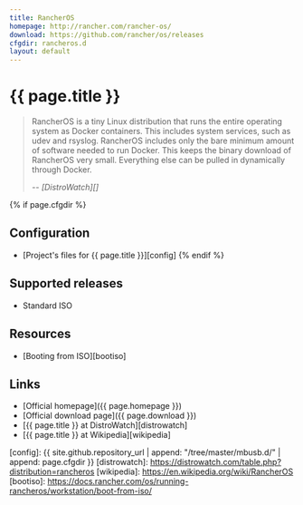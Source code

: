 ```yaml
---
title: RancherOS
homepage: http://rancher.com/rancher-os/
download: https://github.com/rancher/os/releases
cfgdir: rancheros.d
layout: default
---
```


# {{ page.title }}

> RancherOS is a tiny Linux distribution that runs the entire operating system
> as Docker containers. This includes system services, such as udev and rsyslog.
> RancherOS includes only the bare minimum amount of software needed to run
> Docker. This keeps the binary download of RancherOS very small. Everything
> else can be pulled in dynamically through Docker.
>
> -- <cite markdown="1">[DistroWatch][]</cite>


{% if page.cfgdir %}
## Configuration

- [Project's files for {{ page.title }}][config]
{% endif %}


## Supported releases

- Standard ISO


## Resources

- [Booting from ISO][bootiso]


## Links

- [Official homepage]({{ page.homepage }})
- [Official download page]({{ page.download }})
- [{{ page.title }} at DistroWatch][distrowatch]
- [{{ page.title }} at Wikipedia][wikipedia]


[config]: {{ site.github.repository_url | append: "/tree/master/mbusb.d/" | append: page.cfgdir }}
[distrowatch]: https://distrowatch.com/table.php?distribution=rancheros
[wikipedia]: https://en.wikipedia.org/wiki/RancherOS
[bootiso]: https://docs.rancher.com/os/running-rancheros/workstation/boot-from-iso/
